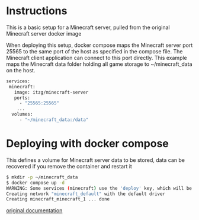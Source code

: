 # Instructions
This is a basic setup for a Minecraft server, pulled from the original Minecraft server docker image

When deploying this setup, docker compose maps the Minecraft server port 25565 to the same port of the host as specified in the compose file. The Minecraft client application can connect to this port directly. This example maps the Minecraft data folder holding all game storage to ~/minecraft_data on the host.
```bash
services:
 minecraft:
   image: itzg/minecraft-server
   ports:
     - "25565:25565"
    ...
  volumes:
     - "~/minecraft_data:/data"
```

# Deploying with docker compose 
This defines a volume for Minecraft server data to be stored, data can be recovered if you remove the container and restart it
```bash
$ mkdir -p ~/minecraft_data
$ docker compose up -d
WARNING: Some services (minecraft) use the 'deploy' key, which will be ignored. Compose does not support 'deploy' configuration - use `docker stack deploy` to deploy to a swarm.
Creating network "minecraft_default" with the default driver
Creating minecraft_minecraft_1 ... done
```

[original documentation](https://github.com/docker/awesome-compose/tree/master/minecraft)
